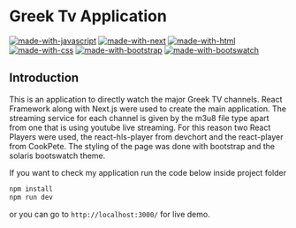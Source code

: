 # Greek Tv Application

[![made-with-javascript](https://img.shields.io/badge/Made%20with-Javascript-green.svg)]()
[![made-with-next](https://img.shields.io/badge/Made%20with-Next.js-green.svg)]()
[![made-with-html](https://img.shields.io/badge/Made%20with-HTML-green.svg)]()
[![made-with-css](https://img.shields.io/badge/Made%20with-CSS-green.svg)]()
[![made-with-bootstrap](https://img.shields.io/badge/Made%20with-Bootstrap-green.svg)]()
[![made-with-bootswatch](https://img.shields.io/badge/Made%20with-Bootswatch-green.svg)]()

## Introduction

This is an application to directly watch the major Greek TV channels.
React Framework along with Next.js were used to create the main application. The streaming service for each channel is given by the m3u8 file type apart from one that is using youtube live streaming.
For this reason two React Players were used, the react-hls-player from devchort and the react-player from CookPete.
The styling of the page was done with bootstrap and the solaris bootswatch theme.


If you want to check my application run the code below inside project folder


```sh
npm install
npm run dev
```
or you can go to ``` http://localhost:3000/ ``` for live demo. 



